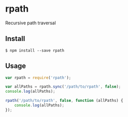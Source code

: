 # rpath

Recursive path traversal

## Install

```
$ npm install --save rpath
```

## Usage

```js
var rpath = require('rpath');

var allPaths = rpath.sync('/path/to/rpath', false);
console.log(allPaths);

rpath('/path/to/rpath', false, function (allPaths) {
    console.log(allPaths);
});
```
